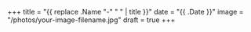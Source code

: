 +++
title = "{{ replace .Name "-" " " | title }}"
date = "{{ .Date }}"
image = "/photos/your-image-filename.jpg"
draft = true
+++